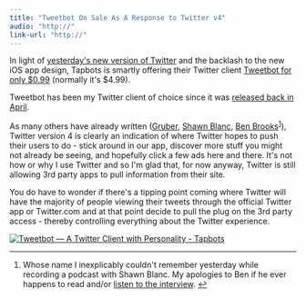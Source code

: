 ```yaml
---
title: "Tweetbot On Sale As A Response to Twitter v4"
audio: "http://"
link-url: "http://"
---
```

<p>In light of <a href="https://chrisenns.com/2011/12/08/new-version-of-twitter/">yesterday's new version of Twitter</a> and the backlash to the new iOS app design, Tapbots is smartly offering their Twitter client <a href="http://click.linksynergy.com/fs-bin/stat?id=6PFrOqNV4B8&amp;offerid=146261&amp;type=3&amp;subid=0&amp;tmpid=1826&amp;RD_PARM1=http%253A%252F%252Fitunes.apple.com%252Fca%252Fapp%252F%252Fid428851691%253Fmt%253D8%2526uo%253D4%2526partnerId%253D30">Tweetbot for only $0.99</a> (normally it's $4.99).</p>
<p>Tweetbot has been my Twitter client of choice since it was <a href="https://chrisenns.com/2011/04/14/two-nice-new-ios-apps/">released back in April</a>.</p>
<p>As many others have already written (<a href="http://daringfireball.net/2011/12/new_twitter">Gruber</a>, <a href="http://shawnblanc.net/2011/12/new-new-twitter/">Shawn Blanc</a>, <a href="http://brooksreview.net/2011/12/twitter-4/">Ben Brooks</a><sup id="fnref-19885:1"><a href="#fn-19885:1" rel="footnote">1</a></sup>), Twitter version 4 is clearly an indication of where Twitter hopes to push their users to do - stick around in our app, discover more stuff you might not already be seeing, and hopefully click a few ads here and there. It's not how or why I use Twitter and so I'm glad that, for now anyway, Twitter is still allowing 3rd party apps to pull information from their site.</p>
<p>You do have to wonder if there's a tipping point coming where Twitter will have the majority of people viewing their tweets through the official Twitter app or Twitter.com and at that point decide to pull the plug on the 3rd party access - thereby controlling everything about the Twitter experience.</p>
<p><a href="http://click.linksynergy.com/fs-bin/stat?id=6PFrOqNV4B8&offerid=146261&type=3&subid=0&tmpid=1826&RD_PARM1=http%253A%252F%252Fitunes.apple.com%252Fca%252Fapp%252F%252Fid428851691%253Fmt%253D8%2526uo%253D4%2526partnerId%253D30" target="itunes_store"><img src="http://ax.phobos.apple.com.edgesuite.net/images/web/linkmaker/badge_appstore-lrg.gif" alt="Tweetbot — A Twitter Client with Personality - Tapbots" style="border: 0;"/></a></p>
<div class="footnotes">
<hr />
<ol>
<li id="fn-19885:1">
Whose name I inexplicably couldn't remember yesterday while recording a podcast with Shawn Blanc. My apologies to Ben if he ever happens to read and/or <a href="http://ssktn.com/shows/welcome-to-the-internet/">listen to the interview</a>.&#160;<a href="#fnref-19885:1" rev="footnote">&#8617;</a>
</li>
</ol>
</div>

